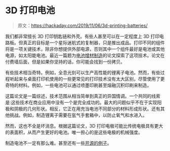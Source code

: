 # 3D 打印电池

> 原文：<https://hackaday.com/2019/11/06/3d-printing-batteries/>

我们都非常擅长 3D 打印钥匙链和外壳。有些人甚至可以在一定程度上 3D 打印电路板。但真正的目标是一个星际迷航式的复制器，只是推出成品。打印不同的组件将是一项关键技术，除非你想提供外部电源，否则其中一个组件最好是电池或其他电源，如太阳能电池。最近一篇题为[电池增材制造](https://onlinelibrary.wiley.com/doi/abs/10.1002/adfm.201906244)的论文探索了这项技术。论文在付费墙后面，但是如果你坚持的话，你可能会找到一份拷贝。

有些技术相当奇特。例如，全息光刻可以生产高性能的锂离子电池。然而，有些过程听起来与桌面打印机使用的一些更常见的打印技术没有太大区别，尽管使用了更奇特的材料。例如，一些电池可以通过喷墨印刷甚至熔融沉积印刷来制造。

这篇论文是一篇综述，技术范围从相当简单到真正的异国情调。一个共同的线索是:这些技术在商业应用中没有一个是完全成功的。最大的问题似乎不在于实现阳极和阴极的几何形状。相反，它正在用充当电池不同部分的材料形成形状。还有其他挑战。例如，制造锂离子需要在氩气手套箱中，以防止氧气和水进入。

然而，这也不全是坏消息。根据这篇论文，3D 打印电极可能比传统电极具有更大的表面积，从而产生更好的电池。唯一担心的是这些电极的机械强度。

制造电池不一定有那么难。甚至还有一些[开源的例子](https://hackaday.com/2019/08/03/an-all-iron-battery-isnt-light-but-its-cheap/)。